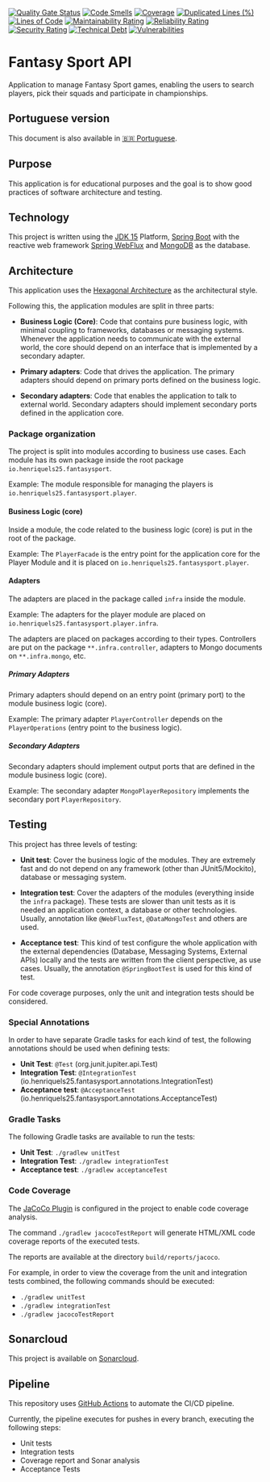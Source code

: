 [![Quality Gate Status](https://sonarcloud.io/api/project_badges/measure?project=henriquels25_fantasy-sport-api&metric=alert_status)](https://sonarcloud.io/dashboard?id=henriquels25_fantasy-sport-api)
[![Code Smells](https://sonarcloud.io/api/project_badges/measure?project=henriquels25_fantasy-sport-api&metric=code_smells)](https://sonarcloud.io/dashboard?id=henriquels25_fantasy-sport-api)
[![Coverage](https://sonarcloud.io/api/project_badges/measure?project=henriquels25_fantasy-sport-api&metric=coverage)](https://sonarcloud.io/dashboard?id=henriquels25_fantasy-sport-api)
[![Duplicated Lines (%)](https://sonarcloud.io/api/project_badges/measure?project=henriquels25_fantasy-sport-api&metric=duplicated_lines_density)](https://sonarcloud.io/dashboard?id=henriquels25_fantasy-sport-api)
[![Lines of Code](https://sonarcloud.io/api/project_badges/measure?project=henriquels25_fantasy-sport-api&metric=ncloc)](https://sonarcloud.io/dashboard?id=henriquels25_fantasy-sport-api)
[![Maintainability Rating](https://sonarcloud.io/api/project_badges/measure?project=henriquels25_fantasy-sport-api&metric=sqale_rating)](https://sonarcloud.io/dashboard?id=henriquels25_fantasy-sport-api)
[![Reliability Rating](https://sonarcloud.io/api/project_badges/measure?project=henriquels25_fantasy-sport-api&metric=reliability_rating)](https://sonarcloud.io/dashboard?id=henriquels25_fantasy-sport-api)
[![Security Rating](https://sonarcloud.io/api/project_badges/measure?project=henriquels25_fantasy-sport-api&metric=security_rating)](https://sonarcloud.io/dashboard?id=henriquels25_fantasy-sport-api)
[![Technical Debt](https://sonarcloud.io/api/project_badges/measure?project=henriquels25_fantasy-sport-api&metric=sqale_index)](https://sonarcloud.io/dashboard?id=henriquels25_fantasy-sport-api)
[![Vulnerabilities](https://sonarcloud.io/api/project_badges/measure?project=henriquels25_fantasy-sport-api&metric=vulnerabilities)](https://sonarcloud.io/dashboard?id=henriquels25_fantasy-sport-api)

Fantasy Sport API
===============
Application to manage Fantasy Sport games, enabling the users to search players, pick their squads
and participate in championships.

## Portuguese version
This document is also available in [:brazil: Portuguese](README-pt-BR.md).

## Purpose
This application is for educational purposes and the goal is to show good practices of
software architecture and testing.

## Technology
This project is written using the [JDK 15](https://jdk.java.net/15/) Platform,
 [Spring Boot](https://spring.io/projects/spring-boot) with the reactive web framework
 [Spring WebFlux](https://docs.spring.io/spring-framework/docs/current/reference/html/web-reactive.html) 
 and [MongoDB](https://www.mongodb.com/) as the database. 

## Architecture
This application uses the [Hexagonal Architecture](https://en.wikipedia.org/wiki/Hexagonal_architecture_(software))
as the architectural style.

Following this, the application modules are split in three parts:

* **Business Logic (Core)**: Code that contains pure business logic, with minimal coupling
to frameworks, databases or messaging systems. Whenever the application needs to 
communicate with the external world, the core should depend on an interface that is implemented by
a secondary adapter.

* **Primary adapters**: Code that drives the application. The primary adapters should
depend on primary ports defined on the business logic.

* **Secondary adapters**: Code that enables the application to talk to external world. Secondary
adapters should implement secondary ports defined in the application core.

### Package organization
The project is split into modules according to business use cases. Each module 
has its own package inside the root package `io.henriquels25.fantasysport`.

Example:
The module responsible for managing the players is `io.henriquels25.fantasysport.player`.

#### Business Logic (core)

Inside a module, the code related to the business logic (core) is put in the
root of the package.

Example:
The `PlayerFacade` is the entry point for the application core for the Player Module and it
is placed on `io.henriquels25.fantasysport.player`.

#### Adapters
The adapters are placed in the package called `infra` inside the module.

Example:
The adapters for the player module are placed on `io.henriquels25.fantasysport.player.infra`.

The adapters are placed on packages according to their types. Controllers are put on the
package `**.infra.controller`, adapters to Mongo documents on `**.infra.mongo`, etc.

##### Primary Adapters
Primary adapters should depend on an entry point (primary port) to the module business logic (core).

Example:
The primary adapter `PlayerController` depends on the `PlayerOperations` (entry point to the business logic).

##### Secondary Adapters
Secondary adapters should implement output ports that are defined in the module business logic (core).

Example:
The secondary adapter `MongoPlayerRepository` implements the secondary port `PlayerRepository`.

## Testing
This project has three levels of testing:

* **Unit test**: Cover the business logic of the modules. They are extremely fast and do not depend
on any framework (other than JUnit5/Mockito), database or messaging system.

* **Integration test**: Cover the adapters of the modules (everything inside the `infra` package).
These tests are slower than unit tests as it is needed an application context, a database or other technologies.
Usually, annotation like `@WebFluxTest`, `@DataMongoTest` and others are used.
 
* **Acceptance test**: This kind of test configure the whole application with the external dependencies
 (Database, Messaging Systems, External APIs) locally and the tests are written from the client perspective, as use cases.
 Usually, the annotation `@SpringBootTest` is used for this kind of test.

For code coverage purposes, only the unit and integration tests should be considered.

### Special Annotations
In order to have separate Gradle tasks for each kind of test, the following annotations should be used when defining
tests:

* **Unit Test**: `@Test` (org.junit.jupiter.api.Test)
* **Integration Test**: `@IntegrationTest` (io.henriquels25.fantasysport.annotations.IntegrationTest)
* **Acceptance test**: `@AcceptanceTest` (io.henriquels25.fantasysport.annotations.AcceptanceTest)

### Gradle Tasks
The following Gradle tasks are available to run the tests:
* **Unit Test**: `./gradlew unitTest`
* **Integration Test**: `./gradlew integrationTest`
* **Acceptance test**: `./gradlew acceptanceTest`

### Code Coverage
The [JaCoCo Plugin](https://docs.gradle.org/current/userguide/jacoco_plugin.html) is configured in the project
to enable code coverage analysis.

The command `./gradlew jacocoTestReport` will generate HTML/XML code coverage reports of the executed tests.

The reports are available at the directory `build/reports/jacoco`.

For example, in order to view the coverage from the unit and integration tests combined, the following commands should be executed:

- `./gradlew unitTest`
- `./gradlew integrationTest`
- `./gradlew jacocoTestReport`

## Sonarcloud
This project is available on [Sonarcloud](https://sonarcloud.io/dashboard?id=henriquels25_fantasy-sport-api).

## Pipeline
This repository uses [GitHub Actions](https://docs.github.com/en/free-pro-team@latest/actions) to automate 
the CI/CD pipeline.

Currently, the pipeline executes for pushes in every branch, executing the following steps:
- Unit tests
- Integration tests
- Coverage report and Sonar analysis
- Acceptance Tests